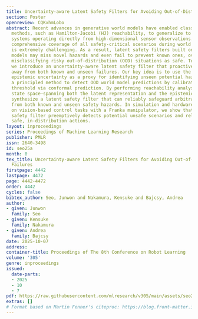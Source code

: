 ```yaml
---
title: Uncertainty-aware Latent Safety Filters for Avoiding Out-of-Distribution Failures
section: Poster
openreview: CQKxhmLobo
abstract: Recent advances in generative world models have enabled classical safe control
  methods, such as Hamilton-Jacobi (HJ) reachability, to generalize to complex robotic
  systems operating directly from high-dimensional sensor observations. However, obtaining
  comprehensive coverage of all safety-critical scenarios during world model training
  is extremely challenging. As a result, latent safety filters built on top of these
  models may miss novel hazards and even fail to prevent known ones, overconfidently
  misclassifying risky out-of-distribution (OOD) situations as safe. To address this,
  we introduce an uncertainty-aware latent safety filter that proactively steers robots
  away from both known and unseen failures. Our key idea is to use the world model’s
  epistemic uncertainty as a proxy for identifying unseen potential hazards. We propose
  a principled method to detect OOD world model predictions by calibrating an uncertainty
  threshold via conformal prediction. By performing reachability analysis in an augmented
  state space—spanning both the latent representation and the epistemic uncertainty—we
  synthesize a latent safety filter that can reliably safeguard arbitrary policies
  from both known and unseen safety hazards. In simulation and hardware experiments
  on vision-based control tasks with a Franka manipulator, we show that our uncertainty-aware
  safety filter preemptively detects potential unsafe scenarios and reliably proposes
  safe, in-distribution actions.
layout: inproceedings
series: Proceedings of Machine Learning Research
publisher: PMLR
issn: 2640-3498
id: seo25a
month: 0
tex_title: Uncertainty-aware Latent Safety Filters for Avoiding Out-of-Distribution
  Failures
firstpage: 4442
lastpage: 4472
page: 4442-4472
order: 4442
cycles: false
bibtex_author: Seo, Junwon and Nakamura, Kensuke and Bajcsy, Andrea
author:
- given: Junwon
  family: Seo
- given: Kensuke
  family: Nakamura
- given: Andrea
  family: Bajcsy
date: 2025-10-07
address:
container-title: Proceedings of The 8th Conference on Robot Learning
volume: '305'
genre: inproceedings
issued:
  date-parts:
  - 2025
  - 10
  - 7
pdf: https://raw.githubusercontent.com/mlresearch/v305/main/assets/seo25a/seo25a.pdf
extras: []
# Format based on Martin Fenner's citeproc: https://blog.front-matter.io/posts/citeproc-yaml-for-bibliographies/
---
```

